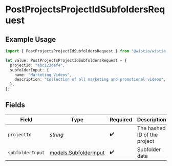 # PostProjectsProjectIdSubfoldersRequest

## Example Usage

```typescript
import { PostProjectsProjectIdSubfoldersRequest } from "@wistia/wistia-api-client/models/operations";

let value: PostProjectsProjectIdSubfoldersRequest = {
  projectId: "abc123def4",
  subfolderInput: {
    name: "Marketing Videos",
    description: "Collection of all marketing and promotional videos",
  },
};
```

## Fields

| Field                                                   | Type                                                    | Required                                                | Description                                             | Example                                                 |
| ------------------------------------------------------- | ------------------------------------------------------- | ------------------------------------------------------- | ------------------------------------------------------- | ------------------------------------------------------- |
| `projectId`                                             | *string*                                                | :heavy_check_mark:                                      | The hashed ID of the project                            | abc123def4                                              |
| `subfolderInput`                                        | [models.SubfolderInput](../../models/subfolderinput.md) | :heavy_check_mark:                                      | Subfolder data                                          |                                                         |